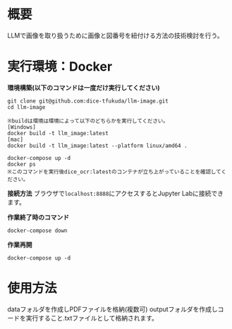 # 概要
LLMで画像を取り扱うために画像と図番号を紐付ける方法の技術検討を行う。

# 実行環境：Docker
**環境構築(以下のコマンドは一度だけ実行してください)**
```
git clone git@github.com:dice-tfukuda/llm-image.git
cd llm-image

※buildは環境は環境によって以下のどちらかを実行してください。
[Windows]
docker build -t llm_image:latest
[mac]
docker build -t llm_image:latest --platform linux/amd64 .

docker-compose up -d
docker ps
※このコマンドを実行後dice_ocr:latestのコンテナが立ち上がっていることを確認してください。
```

**接続方法**
ブラウザで`localhost:8888`にアクセスするとJupyter Labに接続できます。

**作業終了時のコマンド**
```
docker-compose down
```
**作業再開**
```
docker-compose up -d
```
# 使用方法
dataフォルダを作成しPDFファイルを格納(複数可)
outputフォルダを作成しコードを実行すること.txtファイルとして格納されます。
